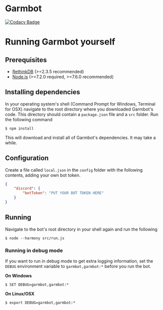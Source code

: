 # Garmbot

[![Codacy Badge](https://api.codacy.com/project/badge/Grade/5d70007e68554ec298e55b133e2e3a58)](https://www.codacy.com/app/dnaf/Garmbot?utm_source=github.com&utm_medium=referral&utm_content=dnaf/Garmbot&utm_campaign=badger)

# Running Garmbot yourself

## Prerequisites

 - [RethinkDB](https://www.rethinkdb.com/docs/install/) (>=2.3.5 recommended)
 - [Node.js](https://nodejs.org/en/download/current/) (>=7.2.0 required, >=7.6.0 recommended)

## Installing dependencies

In your operating system's shell (Command Prompt for Windows, Terminal for OSX) navigate to the root directory where you downloaded Garmbot's code. This directory should contain a `package.json` file and a `src` folder. Run the following command

```
$ npm install
```

This will download and install all of Garmbot's dependencies. It may take a while.

## Configuration

Create a file called `local.json` in the `config` folder with the following contents, adding your own bot token.

```json
{
	"discord": {
		"botToken": "PUT YOUR BOT TOKEN HERE"
	}
}
```

## Running

Navigate to the bot's root directory in your shell again and run the following

```
$ node --harmony src/run.js
```

### Running in debug mode

If you want to run in debug mode to get extra logging information, set the `DEBUG` environment variable to `garmbot,garmbot:*` before you run the bot.

**On Windows**

```
$ SET DEBUG=garmbot,garmbot:*
```

**On Linux/OSX**

```
$ export DEBUG=garmbot,garmbot:*
```